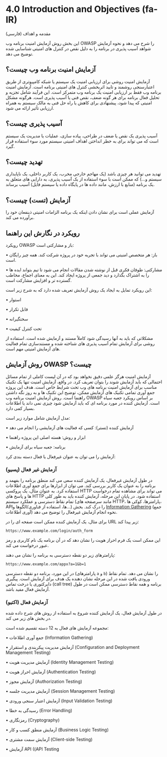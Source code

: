 # 4.0 Introduction and Objectives (fa-IR)

مقدمه و اهداف (فارسی)

این بخش روش آزمایش امنیت برنامه وب OWASP را شرح می دهد و نحوه آزمایش شواهد آسیب پذیری در برنامه را به دلیل نقص در کنترل های امنیتی شناسایی شده توضیح می دهد.

## آزمایش امنیت برنامه وب چیست؟

آزمایش امنیت روشی برای ارزیابی امنیت یک سیستم یا شبکه کامپیوتری از طریق اعتبارسنجی روشمند و تایید اثربخشی کنترل های امنیتی برنامه است. آزمایش امنیت برنامه وب فقط بر ارزیابی امنیت یک برنامه وب متمرکز است. این فرآیند شامل تجزیه و تحلیل فعال برنامه برای هر گونه ضعف، نقص فنی یا آسیب پذیری است. هرگونه مشکل امنیتی که پیدا شود، پیشنهادی برای کاهش یا راه حل فنی به مالک سیستم به همراه ارزیابی تأثیر ارائه می شود.

## آسیب پذیری چیست؟

آسیب پذیری یک نقص یا ضعف در طراحی، پیاده سازی، عملیات یا مدیریت یک سیستم است که می تواند برای به خطر انداختن اهداف امنیتی سیستم مورد سوء استفاده قرار گیرد.

## تهدید چیست؟

تهدید می توانید هر چیزی باشد (یک مهاجم خارجی مخرب، یک کاربر داخلی، یک ناپایداری سیستم و...) که ممکن است با سوء استفاده از یک آسیب پذیری، به دارایی های متعلق به یک برنامه (منابع با ارزش، مانند داده ها در پایگاه داده یا سیستم فایل) آسیب برساند.

## آزمایش (تست) چیست؟

آزمایش عملی است برای نشان دادن اینکه یک برنامه الزامات امنیتی ذینفعان خود را برآورده می کند.

## رویکرد در نگارش این راهنما

رویکرد OWASP باز و مشارکتی است:

• باز: هر متخصص امنیتی می تواند با تجربه خود در پروژه شرکت کند. همه چیز رایگان است.

• مشارکتی: طوفان فکری قبل از نوشته شدن مقالات انجام می شود تا تیم بتواند ایده ها را به اشتراک بگذارد و دید جمعی از پروژه ایجاد کند. این به معنای اجماع، مخاطب گسترده تر و افزایش مشارکت است.

این رویکرد تمایل به ایجاد یک روش آزمایش تعریف شده دارد که به شرح زیر است:

• استوار

• قابل تکرار

• سختگیرانه

• تحت کنترل کیفیت

مشکلاتی که باید به آنها رسیدگی شود کاملاً مستند و آزمایش شده است. استفاده از روشی برای آزمایش تمام آسیب پذیری های شناخته شده و مستندسازی تمام فعالیت های آزمایش امنیتی مهم است.

## روش آزمایش OWASP چیست؟

آزمایش امنیت هرگز علمی دقیق نخواهد بود که در آن لیست کاملی از تمام مسائل احتمالی که باید آزمایش شوند را بتوان تعریف کرد. در واقع، آزمایش امنیت تنها یک تکنیک مناسب برای آزمایش امنیت برنامه های وب تحت شرایط خاص است. هدف این پروژه جمع آوری تمامی تکنیک های آزمایش ممکن، توضیح این تکنیک ها و به روز نگه داشتن راهنما است. روش آزمایش امنیت برنامه وب OWASP بر اساس رویکرد جعبه سیاه است. آزمایش کننده در مورد برنامه ای که باید آزمایش شود چیزی نمی داند یا اطلاعات بسیار کمی دارد.

مدل آزمایش شامل موارد زیر است:

•	آزمایش کننده (تستر): کسی که فعالیت های آزمایشی را انجام می دهد

•	ابزار و روش: هسته اصلی این پروژه راهنما

•	برنامه: جعبه سیاه برای آزمایش

آزمایش را می توان به عنوان غیرفعال یا فعال دسته بندی کرد:

### آزمایش غیر فعال (پسیو)

در طول آزمایش غیرفعال، یک آزمایش کننده سعی می کند منطق برنامه را بفهمد و برنامه را به عنوان یک کاربر بررسی کند. می توان از ابزارها برای جمع آوری اطلاعات استفاده کرد. به عنوان مثال، یک پروکسی HTTP می تواند برای مشاهده تمام درخواست ها و پاسخ های HTTP استفاده شود. در پایان این مرحله، آزمایش کننده باید به طور کلی تمام نقاط دسترسی و عملکرد سیستم (مانند سرصفحه های HTTP، پارامترها، کوکی ها، APIها، استفاده از فناوری/الگوها و...) را درک کند. بخش [Information Gathering](../01-Information_Gathering/README.md) (جمع آوری اطلاعات) نحوه انجام آزمایش غیرفعال را توضیح می دهد.

برای مثال، یک آزمایش کننده ممکن است صفحه ای را در URL زیر پیدا کند:

`https://www.example.com/login/auth_form`

این ممکن است یک فرم احراز هویت را نشان دهد که در آن برنامه یک نام کاربری و رمز عبور درخواست می کند.

پارامترهای زیر دو نقطه دسترسی به برنامه را نشان می دهند:

`https://www.example.com/appx?a=1&b=1`

در این مورد، برنامه دو نقطه دسترسی (پارامترهای `a` و `b`) را نشان می دهد. تمام نقاط ورودی یافت شده در این مرحله نشان دهنده یک هدف برای آزمایش است. پیگیری دایرکتوری یا درخت تماس (call tree) برنامه و همه نقاط دسترسی ممکن است در طول آزمایش فعال مفید باشد.

### آزمایش فعال (اکتیو)

در طول آزمایش فعال، یک آزمایش کننده شروع به استفاده از روش های شرح داده شده در بخش های زیر می کند.

مجموعه آزمایش های فعال به 12 دسته تقسیم شده است:

•	جمع آوری اطلاعات (Information Gathering)

•	آزمایش مدیریت پیکربندی و استقرار (Configuration and Deployment Management Testing)

•	آزمایش مدیریت هویت (Identity Management Testing)

•	آزمایش احراز هویت (Authentication Testing)

•	آزمایش مجوز (Authorization Testing)

•	آزمایش مدیریت جلسه (Session Management Testing)

•	آزمایش اعتبار سنجی ورودی (Input Validation Testing)

•	رسیدگی به خطا (Error Handling)

•	رمزنگاری (Cryptography)

•	آزمایش منطق کسب و کار (Business Logic Testing)

•	آزمایش سمت مشتری (Client-side Testing)

•	آزمایش API (&#x202b;API Testing)
